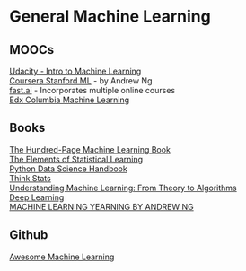 # General Machine Learning

## MOOCs

[Udacity - Intro to Machine Learning](https://eu.udacity.com/course/intro-to-machine-learning--ud120)  
[Coursera Stanford ML](https://www.coursera.org/learn/machine-learning) - by Andrew Ng  
[fast.ai](https://www.fast.ai/) - Incorporates multiple online courses  
[Edx Columbia Machine Learning](https://www.edx.org/course/machine-learning-columbiax-csmm-102x-0)  

## Books

[The Hundred-Page Machine Learning Book](http://themlbook.com/wiki/doku.php)  
[The Elements of Statistical Learning](https://web.stanford.edu/~hastie/ElemStatLearn/)  
[Python Data Science Handbook](https://jakevdp.github.io/PythonDataScienceHandbook/)  
[Think Stats](http://www.greenteapress.com/thinkstats/)  
[Understanding Machine Learning: From Theory to Algorithms](http://www.cs.huji.ac.il/~shais/UnderstandingMachineLearning/index.html)  
[Deep Learning](http://www.deeplearningbook.org/)  
[MACHINE LEARNING YEARNING BY ANDREW NG](https://www.mlyearning.org/)  

## Github

[Awesome Machine Learning](https://github.com/josephmisiti/awesome-machine-learning)  
